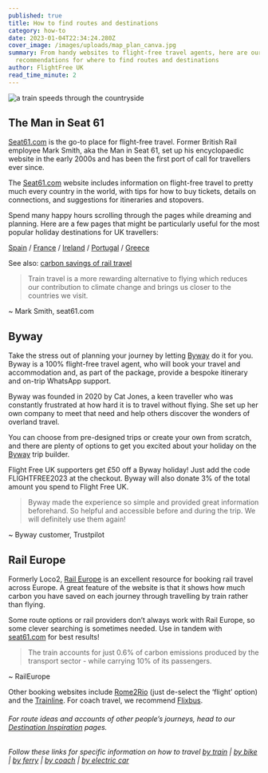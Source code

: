 ```yaml
---
published: true
title: How to find routes and destinations
category: how-to
date: 2023-01-04T22:34:24.280Z
cover_image: /images/uploads/map_plan_canva.jpg
summary: From handy websites to flight-free travel agents, here are our top
  recommendations for where to find routes and destinations
author: FlightFree UK
read_time_minute: 2
---
```

![a train speeds through the countryside](/images/uploads/train_countryside_canva.jpg)

## The Man in Seat 61

[Seat61.com](https://www.seat61.com/) is the go-to place for flight-free travel. Former British Rail employee Mark Smith, aka the Man in Seat 61, set up his encyclopaedic website in the early 2000s and has been the first port of call for travellers ever since. 

The [Seat61.com](https://www.seat61.com/) website includes information on flight-free travel to pretty much every country in the world, with tips for how to buy tickets, details on connections, and suggestions for itineraries and stopovers. 

Spend many happy hours scrolling through the pages while dreaming and planning. Here are a few pages that might be particularly useful for the most popular holiday destinations for UK travellers: 

[Spain](https://www.seat61.com/Spain.htm) / [France](https://www.seat61.com/France.htm) / [Ireland](https://www.seat61.com/train-and-ferry-to-dublin.htm) / [Portugal](https://www.seat61.com/Portugal.htm) / [Greece](https://www.seat61.com/Greece.htm)

See also: [carbon savings of rail travel](https://www.seat61.com/CO2flights)

> Train travel is a more rewarding alternative to flying which reduces our contribution to climate change and brings us closer to the countries we visit.

~ Mark Smith, seat61.com

## Byway

Take the stress out of planning your journey by letting [Byway](https://www.byway.travel/) do it for you. Byway is a 100% flight-free travel agent, who will book your travel and accommodation and, as part of the package, provide a bespoke itinerary and on-trip WhatsApp support.

Byway was founded in 2020 by Cat Jones, a keen traveller who was constantly frustrated at how hard it is to travel without flying. She set up her own company to meet that need and help others discover the wonders of overland travel. 

You can choose from pre-designed trips or create your own from scratch, and there are plenty of options to get you excited about your holiday on the [Byway](https://www.byway.travel/) trip builder. 

F﻿light Free UK supporters get £50 off a Byway holiday! Just add the code FLIGHTFREE2023 at the checkout. Byway will also donate 3% of the total amount you spend to Flight Free UK. 

> Byway made the experience so simple and provided great information beforehand. So helpful and accessible before and during the trip. We will definitely use them again!

~ Byway customer, Trustpilot

## Rail Europe

Formerly Loco2, [Rail Europe](https://raileurope.com/) is an excellent resource for booking rail travel across Europe. A great feature of the website is that it shows how much carbon you have saved on each journey through travelling by train rather than flying. 

Some route options or rail providers don’t always work with Rail Europe, so some clever searching is sometimes needed. Use in tandem with [seat61.com](http://seat61.com) for best results! 

> The train accounts for just 0.6% of carbon emissions produced by the transport sector - while carrying 10% of its passengers.

~ RailEurope

Other booking websites include [Rome2Rio](https://www.rome2rio.com/) (just de-select the ‘flight’ option) and the [Trainline](https://www.thetrainline.com/). For coach travel, we recommend [Flixbus](https://www.flixbus.com/).

###### For route ideas and accounts of other people’s journeys, head to our [Destination Inspiration](/how_to/#destination-inspiration) pages.

###### Follow these links for specific information on how to travel [by train](https://www.seat61.com/) | [by bike](https://www.sustrans.org.uk/national-cycle-network/) | [by ferry](/post/how-to-travel-by-ferry/) | [by coach](https://www.flixbus.co.uk/) | [by electric car](/post/how-to-travel-by-electric-car/)